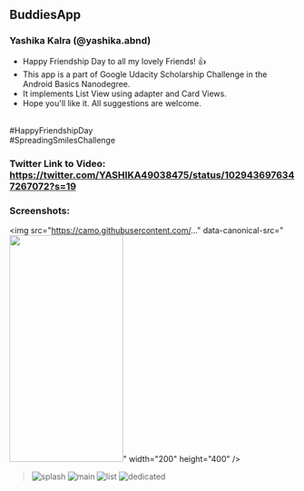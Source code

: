## BuddiesApp
### Yashika Kalra (@yashika.abnd) <br/>
* Happy Friendship Day to all my lovely Friends! 👍 
* This app is a part of Google Udacity Scholarship Challenge in the Android Basics Nanodegree. 
* It implements List View using adapter and Card Views.
* Hope you'll like it. All suggestions are welcome.
<br/>
#HappyFriendshipDay <br/>
#SpreadingSmilesChallenge <br/>

### Twitter Link to Video: https://twitter.com/YASHIKA49038475/status/1029436976347267072?s=19 <br/>

### Screenshots:<br/>

<img src="https://camo.githubusercontent.com/..." data-canonical-src="<img src="https://camo.githubusercontent.com/..." data-canonical-src="https://gyazo.com/eb5c5741b6a9a16c692170a41a49c858.png" width="200" height="400" />" width="200" height="400" />

> ![splash](https://user-images.githubusercontent.com/39722898/44111947-69ac94c2-a021-11e8-839c-c0b9642b369b.jpeg) 
> ![main](https://user-images.githubusercontent.com/39722898/44111960-6f109954-a021-11e8-82ff-ac22c906bf45.jpeg)
> ![list](https://user-images.githubusercontent.com/39722898/44111970-737f15a6-a021-11e8-9a52-9c21ff9f1a14.jpeg)
> ![dedicated](https://user-images.githubusercontent.com/39722898/44111982-7bf489b4-a021-11e8-8da1-391e2f53a569.jpeg)
